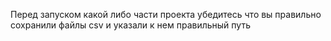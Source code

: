 Перед запуском какой либо части проекта убедитесь что вы правильно сохранили файлы csv и указали к нем правильный путь

